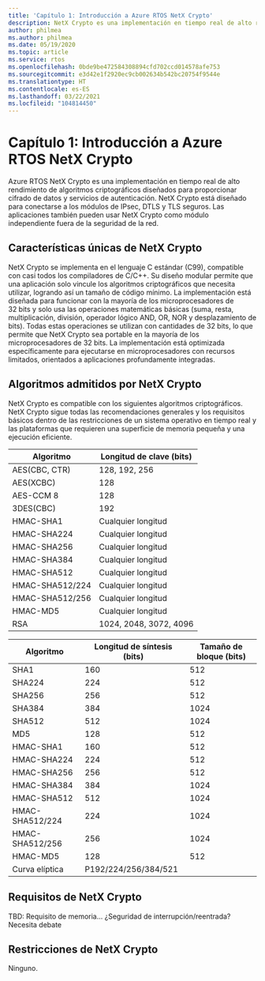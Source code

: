 ```yaml
---
title: 'Capítulo 1: Introducción a Azure RTOS NetX Crypto'
description: NetX Crypto es una implementación en tiempo real de alto rendimiento de algoritmos criptográficos diseñados para proporcionar cifrado de datos y servicios de autenticación.
author: philmea
ms.author: philmea
ms.date: 05/19/2020
ms.topic: article
ms.service: rtos
ms.openlocfilehash: 0bde9be472584308894cfd702ccd014578afe753
ms.sourcegitcommit: e3d42e1f2920ec9cb002634b542bc20754f9544e
ms.translationtype: HT
ms.contentlocale: es-ES
ms.lasthandoff: 03/22/2021
ms.locfileid: "104814450"
---
```

# <a name="chapter-1---introduction-to-azure-rtos-netx-crypto"></a>Capítulo 1: Introducción a Azure RTOS NetX Crypto

Azure RTOS NetX Crypto es una implementación en tiempo real de alto rendimiento de algoritmos criptográficos diseñados para proporcionar cifrado de datos y servicios de autenticación. NetX Crypto está diseñado para conectarse a los módulos de IPsec, DTLS y TLS seguros. Las aplicaciones también pueden usar NetX Crypto como módulo independiente fuera de la seguridad de la red.

## <a name="netx-crypto-unique-features"></a>Características únicas de NetX Crypto

NetX Crypto se implementa en el lenguaje C estándar (C99), compatible con casi todos los compiladores de C/C++. Su diseño modular permite que una aplicación solo vincule los algoritmos criptográficos que necesita utilizar, logrando así un tamaño de código mínimo. La implementación está diseñada para funcionar con la mayoría de los microprocesadores de 32 bits y solo usa las operaciones matemáticas básicas (suma, resta, multiplicación, división, operador lógico AND, OR, NOR y desplazamiento de bits). Todas estas operaciones se utilizan con cantidades de 32 bits, lo que permite que NetX Crypto sea portable en la mayoría de los microprocesadores de 32 bits. La implementación está optimizada específicamente para ejecutarse en microprocesadores con recursos limitados, orientados a aplicaciones profundamente integradas.

## <a name="algorithms-supported-by-netx-crypto"></a>Algoritmos admitidos por NetX Crypto

NetX Crypto es compatible con los siguientes algoritmos criptográficos. NetX Crypto sigue todas las recomendaciones generales y los requisitos básicos dentro de las restricciones de un sistema operativo en tiempo real y las plataformas que requieren una superficie de memoria pequeña y una ejecución eficiente.

| Algoritmo       | Longitud de clave (bits)      |
| --------------- | ---------------------- |
| AES(CBC, CTR)   | 128, 192, 256          |
| AES(XCBC)       | 128                    |
| AES-CCM 8       | 128                    |
| 3DES(CBC)       | 192                    |
| HMAC-SHA1       | Cualquier longitud             |
| HMAC-SHA224     | Cualquier longitud             |
| HMAC-SHA256     | Cualquier longitud             |
| HMAC-SHA384     | Cualquier longitud             |
| HMAC-SHA512     | Cualquier longitud             |
| HMAC-SHA512/224 | Cualquier longitud             |
| HMAC-SHA512/256 | Cualquier longitud             |
| HMAC-MD5        | Cualquier longitud             |
| RSA             | 1024, 2048, 3072, 4096 |

| Algoritmo       | Longitud de síntesis (bits) | Tamaño de bloque (bits) |
| --------------- | -------------------- | ----------------- |
| SHA1            | 160                  | 512               |
| SHA224          | 224                  | 512               |
| SHA256          | 256                  | 512               |
| SHA384          | 384                  | 1024              |
| SHA512          | 512                  | 1024              |
| MD5             | 128                  | 512               |
| HMAC-SHA1       | 160                  | 512               |
| HMAC-SHA224     | 224                  | 512               |
| HMAC-SHA256     | 256                  | 512               |
| HMAC-SHA384     | 384                  | 1024              |
| HMAC-SHA512     | 512                  | 1024              |
| HMAC-SHA512/224 | 224                  | 1024              |
| HMAC-SHA512/256 | 256                  | 1024              |
| HMAC-MD5        | 128                  | 512               |
| Curva elíptica  | P192/224/256/384/521 |                   |

## <a name="netx-crypto-requirements"></a>Requisitos de NetX Crypto

TBD: Requisito de memoria... ¿Seguridad de interrupción/reentrada? Necesita debate

## <a name="netx-crypto-constraints"></a>Restricciones de NetX Crypto

Ninguno.
